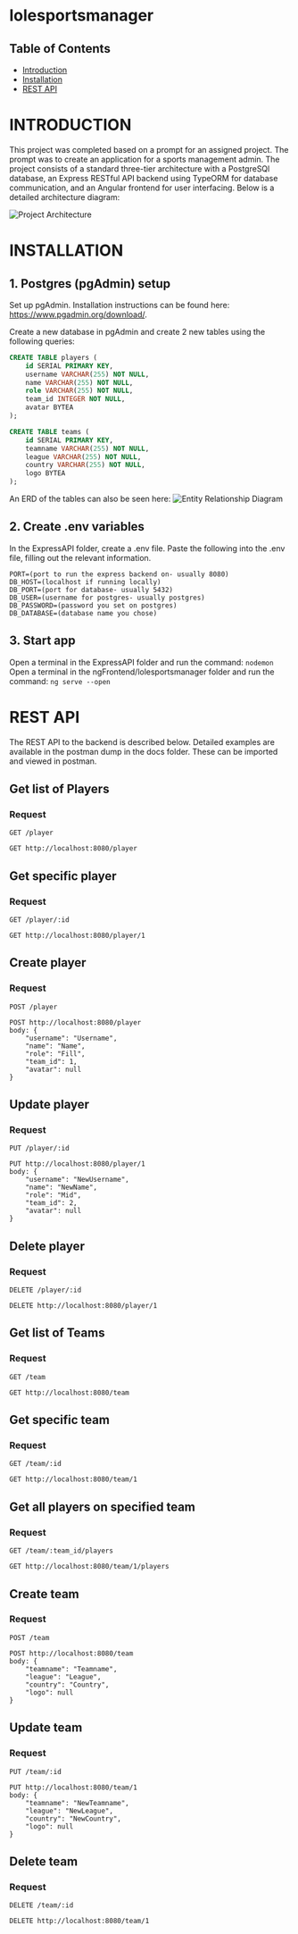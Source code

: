 # lolesportsmanager

## Table of Contents
- [Introduction](#introduction)
- [Installation](#installation)
- [REST API](#rest-api)

# INTRODUCTION
This project was completed based on a prompt for an assigned project. The prompt was to create an application for a sports management admin. The project consists of a standard three-tier architecture with a PostgreSQl database, an Express RESTful API backend using TypeORM for database communication, and an Angular frontend for user interfacing. Below is a detailed architecture diagram: 

![Project Architecture](docs/architecture.png)

# INSTALLATION
## 1. Postgres (pgAdmin) setup
Set up pgAdmin. Installation instructions can be found here: https://www.pgadmin.org/download/.

Create a new database in pgAdmin and create 2 new tables using the following queries:
```sql
CREATE TABLE players (
    id SERIAL PRIMARY KEY,
    username VARCHAR(255) NOT NULL,
    name VARCHAR(255) NOT NULL,
    role VARCHAR(255) NOT NULL,
    team_id INTEGER NOT NULL,
    avatar BYTEA
);

CREATE TABLE teams (
    id SERIAL PRIMARY KEY,
    teamname VARCHAR(255) NOT NULL,
    league VARCHAR(255) NOT NULL,
    country VARCHAR(255) NOT NULL,
    logo BYTEA
);
```

An ERD of the tables can also be seen here:
![Entity Relationship Diagram](docs/ERD.png)

## 2. Create .env variables
In the ExpressAPI folder, create a .env file. Paste the following into the .env file, filling out the relevant information.
```
PORT=(port to run the express backend on- usually 8080)
DB_HOST=(localhost if running locally)
DB_PORT=(port for database- usually 5432)
DB_USER=(username for postgres- usually postgres)
DB_PASSWORD=(password you set on postgres)
DB_DATABASE=(database name you chose)
```

## 3. Start app
Open a terminal in the ExpressAPI folder and run the command:
    ```nodemon```
Open a terminal in the ngFrontend/lolesportsmanager folder and run the command:
    ```ng serve --open```

# REST API

The REST API to the backend is described below. Detailed examples are available in the postman dump in the docs folder. These can be imported and viewed in postman.

## Get list of Players

### Request

`GET /player`

    GET http://localhost:8080/player

## Get specific player

### Request

`GET /player/:id`

    GET http://localhost:8080/player/1

## Create player 

### Request

`POST /player`

    POST http://localhost:8080/player
    body: {
        "username": "Username",
        "name": "Name",
        "role": "Fill",
        "team_id": 1,
        "avatar": null
    }

## Update player

### Request

`PUT /player/:id`

    PUT http://localhost:8080/player/1
    body: {
        "username": "NewUsername",
        "name": "NewName",
        "role": "Mid",
        "team_id": 2,
        "avatar": null
    }

## Delete player

### Request

`DELETE /player/:id`

    DELETE http://localhost:8080/player/1

## Get list of Teams

### Request

`GET /team`

    GET http://localhost:8080/team

## Get specific team

### Request

`GET /team/:id`

    GET http://localhost:8080/team/1

## Get all players on specified team

### Request

`GET /team/:team_id/players`

    GET http://localhost:8080/team/1/players

## Create team 

### Request

`POST /team`

    POST http://localhost:8080/team
    body: {
        "teamname": "Teamname",
        "league": "League",
        "country": "Country",
        "logo": null
    }

## Update team

### Request

`PUT /team/:id`

    PUT http://localhost:8080/team/1
    body: {
        "teamname": "NewTeamname",
        "league": "NewLeague",
        "country": "NewCountry",
        "logo": null
    }

## Delete team

### Request

`DELETE /team/:id`

    DELETE http://localhost:8080/team/1
